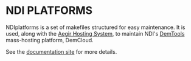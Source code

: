 NDI PLATFORMS
=============

NDIplatforms is a set of makefiles structured for easy maintenance.  It is used,
along with the [Aegir Hosting System](http://aegirproject.org), to maintain
NDI's [DemTools](https://dem.tools) mass-hosting platform, DemCloud.

See the [documentation site]() for more details.

